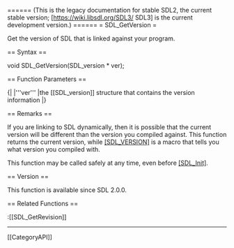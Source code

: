 ====== (This is the legacy documentation for stable SDL2, the current stable version; [https://wiki.libsdl.org/SDL3/ SDL3] is the current development version.) ======
= SDL_GetVersion =

Get the version of SDL that is linked against your program.

== Syntax ==

<syntaxhighlight lang='c'>
void SDL_GetVersion(SDL_version * ver);
</syntaxhighlight>

== Function Parameters ==

{|
|'''ver'''
|the [[SDL_version]] structure that contains the version information
|}

== Remarks ==

If you are linking to SDL dynamically, then it is possible that the current
version will be different than the version you compiled against. This
function returns the current version, while [[SDL_VERSION]]() is a macro
that tells you what version you compiled with.

This function may be called safely at any time, even before [[SDL_Init]]().

== Version ==

This function is available since SDL 2.0.0.

== Related Functions ==

:[[SDL_GetRevision]]

----
[[CategoryAPI]]


